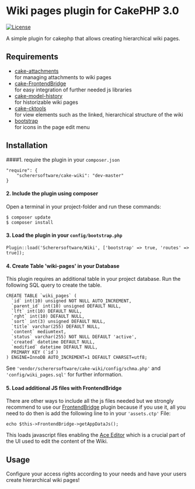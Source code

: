 # Wiki pages plugin for CakePHP 3.0

[![License](https://img.shields.io/badge/license-MIT-brightgreen.svg?style=flat-square)](LICENSE.txt)

A simple plugin for cakephp that allows creating hierarchical wiki pages.

## Requirements

- [cake-attachments](https://github.com/scherersoftware/cake-attachments)  
for managing attachments to wiki pages  
- [cake-FrontendBridge](https://github.com/scherersoftware/cake-frontend-bridge)  
for easy integration of further needed js libraries
- [cake-model-history](https://github.com/scherersoftware/cake-model-history)  
for historizable wiki pages
- [cake-cktools](https://github.com/scherersoftware/cake-cktools)  
for view elements such as the linked, hierarchical structure of the wiki
- [bootstrap](http://getbootstrap.com/components/)  
for icons in the page edit menu

## Installation

####1. require the plugin in your `composer.json`

```
"require": {
	"scherersoftware/cake-wiki": "dev-master"
}
```

#### 2. Include the plugin using composer
Open a terminal in your project-folder and run these commands:

```
$ composer update
$ composer install
```

#### 3. Load the plugin in your `config/bootstrap.php`

```
Plugin::load('Scherersoftware/Wiki', ['bootstrap' => true, 'routes' => true]);
```

#### 4. Create Table 'wiki-pages' in your Database  

This plugin requires an additional table in your project database. Run the following SQL query to create the table.

```
CREATE TABLE `wiki_pages` (
  `id` int(10) unsigned NOT NULL AUTO_INCREMENT,
  `parent_id` int(10) unsigned DEFAULT NULL,
  `lft` int(10) DEFAULT NULL,
  `rght` int(10) DEFAULT NULL,
  `sort` int(3) unsigned DEFAULT NULL,
  `title` varchar(255) DEFAULT NULL,
  `content` mediumtext,
  `status` varchar(255) NOT NULL DEFAULT 'active',
  `created` datetime DEFAULT NULL,
  `modified` datetime DEFAULT NULL,
  PRIMARY KEY (`id`)
) ENGINE=InnoDB AUTO_INCREMENT=1 DEFAULT CHARSET=utf8;
```

See `'vendor/scherersoftware/cake-wiki/config/schma.php'` and `'config/wiki_pages.sql'` for further information.

#### 5. Load additional JS files with FrontendBridge
There are other ways to include all the js files needed but we strongly recommend to use our [FrontendBridge](https://github.com/scherersoftware/cake-frontend-bridge) plugin because if you use it, all you need to do then is add the following line to in your `'assets.ctp'` File:

```
echo $this->FrontendBridge->getAppDataJs();
```

This loads javascript files enabling the [Ace Editor](https://ace.c9.io/#nav=about) which is a crucial part of the UI used to edit the content of the Wiki.

## Usage

Configure your access rights according to your needs and have your users create hierarchical wiki pages!
